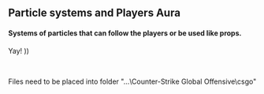## Particle systems and Players Aura
#### Systems of particles that can follow the players or be used like props.
Yay! ))

 
 
 Files need to be placed into folder "...\Counter-Strike Global Offensive\csgo"
